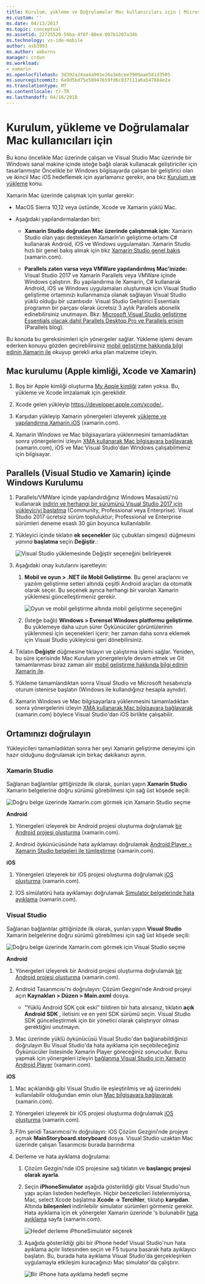 ```yaml
---
title: Kurulum, yükleme ve Doğrulamalar Mac kullanıcıları için | Microsoft Docs
ms.custom: ''
ms.date: 04/13/2017
ms.topic: conceptual
ms.assetid: 22725520-59ba-4f6f-80e4-097b1287a34b
ms.technology: vs-ide-mobile
author: asb3993
ms.author: amburns
manager: crdun
ms.workload:
- xamarin
ms.openlocfilehash: 3d392a24aa4a901e26a3e6cee3909aae581d3505
ms.sourcegitcommit: 6a9d5bd75e50947659fd6c837111a6a547884e2a
ms.translationtype: MT
ms.contentlocale: tr-TR
ms.lasthandoff: 04/16/2018
---
```

# <a name="setup-install-and-verifications-for-mac-users"></a>Kurulum, yükleme ve Doğrulamalar Mac kullanıcıları için
Bu konu öncelikle Mac üzerinde çalışan ve Visual Studio Mac üzerinde bir Windows sanal makine içinde isteğe bağlı olarak kullanacak geliştiriciler için tasarlanmıştır Öncelikle bir Windows bilgisayarda çalışan bir geliştirici olan ve ikincil Mac iOS hedeflemek için ayarlamanız gerekir, ana bkz [Kurulum ve yükleme](../cross-platform/setup-and-install.md) konu.

 Xamarin Mac üzerinde çalışmak için şunlar gerekir:

-   MacOS Sierra 10,12 veya üstünde, Xcode ve Xamarin yüklü Mac.

-   Aşağıdaki yapılandırmalardan biri:

    -   **Xamarin Studio doğrudan Mac üzerinde çalıştırmak için:** Xamarin Studio olan yapı destekleyen Xamarin'ın geliştirme ortamı C# kullanarak Android, iOS ve Windows uygulamaları.  Xamarin Studio hızlı bir genel bakış almak için bkz [Xamarin Studio genel bakış](https://xamarin.com/studio) (xamarin.com).

    -   **Parallels zaten varsa veya VMWare yapılandırılmış Mac'inizde:** Visual Studio 2017 ve Xamarin Parallels veya VMWare içinde Windows çalıştırın.  Bu yapılandırma ile Xamarin, C# kullanarak Android, iOS ve Windows uygulamaları oluşturmak için Visual Studio geliştirme ortamınızı kullanmanıza olanak sağlayan Visual Studio yüklü olduğu bir uzantısıdır.  Visual Studio Geliştirici Essentials programın bir parçası olarak ücretsiz 3 aylık Parallels abonelik edinebilirsiniz unutmayın. Bkz: [Microsoft Visual Studio geliştirme Essentials olacak dahil Parallels Desktop Pro ve Parallels erişim](http://blog.parallels.com/blog/2015/11/18/visual-studio-dev-essentials/) (Parallels blog).

 Bu konuda bu gereksinimleri için yönergeler sağlar.  Yükleme işlemi devam ederken konuyu gözden geçirebilirsiniz [mobil geliştirme hakkında bilgi edinin Xamarin ile](../cross-platform/learn-about-mobile-development-with-xamarin.md) okuyup gerekli arka plan malzeme izleyin.

##  <a name="mac"></a> Mac kurulumu (Apple kimliği, Xcode ve Xamarin)

1.  Boş bir Apple kimliği oluşturma [My Apple kimliği](https://appleid.apple.com/) zaten yoksa. Bu, yükleme ve Xcode imzalamak için gereklidir.

2.  Xcode gelen yükleyip [ https://developer.apple.com/xcode/ ](https://developer.apple.com/xcode/).

3.  Karşıdan yükleyip Xamarin yönergeleri izleyerek [yükleme ve yapılandırma Xamarin.iOS](http://developer.xamarin.com/guides/ios/getting_started/installation/mac/) (xamarin.com).

4.  Xamarin Windows ve Mac bilgisayarlara yüklenmesini tamamladıktan sonra yönergelerini izleyin [XMA kullanarak Mac bilgisayara bağlayarak](http://developer.xamarin.com/guides/ios/getting_started/installation/windows/#Connecting_to_the_Mac_Using_XMA) (xamarin.com), iOS ve Mac Visual Studio'dan Windows çalışabilmeniz için bilgisayar.

##  <a name="windows"></a> Parallels (Visual Studio ve Xamarin) içinde Windows Kurulumu

1.  Parallels/VMWare içinde yapılandırdığınız Windows Masaüstü'nü kullanarak [indirin ve herhangi bir sürümünü Visual Studio 2017 için yükleyiciyi başlatma](https://www.visualstudio.com/downloads/) (Community, Professional veya Enterprise). Visual Studio 2017 ücretsiz sürüm topluluktur; Professional ve Enterprise sürümleri deneme esaslı 30 gün boyunca kullanılabilir.

2.  Yükleyici içinde tıklatın **ek seçenekler** (üç çubukları simgesi) düğmesini _yanına_ **başlatma** seçin **Değiştir**.:  
  
     ![Visual Studio yüklemesinde Değiştir seçeneğini belirleyerek](../cross-platform/media/cross-plat-xamarin-setup-1a.png "arası Plat Xamarin Kurulum 1")  
  
3.  Aşağıdaki onay kutularını işaretleyin:

    1.  **Mobil ve oyun > .NET ile Mobil Geliştirme**. Bu genel araçlarını ve yazılım geliştirme setleri altında çeşitli Android araçları da otomatik olarak seçer. Bu seçenek ayrıca herhangi bir varolan Xamarin yüklemesi güncelleştirmeniz gerekir.  
  
         ![Oyun ve mobil geliştirme altında mobil geliştirme seçeneğini](../cross-platform/media/cross-plat-xamarin-setup-2a.png "arası Plat Xamarin Kurulum 2")  
  
    2. (İsteğe bağlı) **Windows > Evrensel Windows platformu geliştirme**. Bu yüklemeye daha uzun sürer Öykünücüler görüntülerinin yüklenmesi için seçenekleri içerir; her zaman daha sonra eklemek için Visual Studio yükleyicisi geri dönebilirsiniz.  

4.  Tıklatın **Değiştir** düğmesine tıklayın ve çalıştırma işlemi sağlar. Yeniden, bu süre içerisinde Mac Kurulum yönergeleriyle devam etmek ve Git tamamlanması biraz zaman alır [mobil geliştirme hakkında bilgi edinin Xamarin ile](../cross-platform/learn-about-mobile-development-with-xamarin.md).

5.  Yükleme tamamlandıktan sonra Visual Studio ve Microsoft hesabınızla oturum istenirse başlatın (Windows ile kullandığınız hesapla aynıdır).

6.  Xamarin Windows ve Mac bilgisayarlara yüklenmesini tamamladıktan sonra yönergelerini izleyin [XMA kullanarak Mac bilgisayara bağlayarak](http://developer.xamarin.com/guides/ios/getting_started/installation/windows/#Connecting_to_the_Mac_Using_XMA) (xamarin.com) böylece Visual Studio'dan iOS birlikte çalışabilir.

##  <a name="verify"></a> Ortamınızı doğrulayın
 Yükleyicileri tamamladıktan sonra her şeyi Xamarin geliştirme deneyimi için hazır olduğunu doğrulamak için birkaç dakikanızı ayırın.

### <a name="xamarin-studio"></a>Xamarin Studio
 Sağlanan bağlantılar gittiğinizde ilk olarak, şunları yapın **Xamarin Studio** Xamarin belgelerine doğru sürümü görebilmesi için sağ üst köşede seçili:

 ![Doğru belge üzerinde Xamarin.com görmek için Xamarin Studio seçme](../cross-platform/media/crossplat-xamarin-mac-1.png "CrossPlat Xamarin Mac 1")

**Android**

1.  Yönergeleri izleyerek bir Android projesi oluşturma doğrulamak [bir Android projesi oluşturma](http://developer.xamarin.com/recipes/android/general/projects/create_an_android_project/) (xamarin.com).

2.  Android öykünücüsünde hata ayıklamayı doğrulamak [Android Player > Xamarin Studio belgeleri ile tümleştirme](https://developer.xamarin.com/guides/android/getting_started/installation/android-player/#Integration_with_Xamarin_Studio) (xamarin.com).

**iOS**

1.  Yönergeleri izleyerek bir iOS projesi oluşturma doğrulamak [iOS oluşturma](http://developer.xamarin.com/recipes/ios/general/projects/create_an_ios_project/) (xamarin.com).

2.  İOS simülatörü hata ayıklamayı doğrulamak [Simulator belgelerinde hata ayıklama](https://developer.xamarin.com/guides/ios/deployment,_testing,_and_metrics/debugging_in_xamarin_ios/#Debugging_on_the_Simulator) (xamarin.com).

### <a name="visual-studio"></a>Visual Studio
 Sağlanan bağlantılar gittiğinizde ilk olarak, şunları yapın **Visual Studio** Xamarin belgelerine doğru sürümü görebilmesi için sağ üst köşede seçili:

 ![Doğru belge üzerinde Xamarin.com görmek için Visual Studio seçme](../cross-platform/media/crossplat-xamarin-mac-2.png "CrossPlat Xamarin Mac 2")

**Android**

1.  Yönergeleri izleyerek bir Android projesi oluşturma doğrulamak [bir Android projesi oluşturma](http://developer.xamarin.com/recipes/android/general/projects/create_an_android_project/) (xamarin.com).

2.  Android Tasarımcısı'nı doğrulayın: Çözüm Gezgini'nde Android projeyi açın **Kaynakları > Düzen > Main.axml** dosya.

    -   "Yüklü Android SDK çok eski" bildiren bir hata alırsanız, tıklatın **açık Android SDK** , iletisini ve en yeni SDK sürümü seçin. Visual Studio SDK güncelleştirmek için bir yönetici olarak çalıştırıyor olması gerektiğini unutmayın.

3.  Mac üzerinde yüklü öykünücüsü Visual Studio'dan bağlanabildiğinizi doğrulayın  Bu Visual Studio'da hata ayıklama için seçebileceğiniz Öykünücüler listesinde Xamarin Player göreceğiniz sonucudur.  Bunu yapmak için yönergeleri izleyin [bağlanma Visual Studio için Xamarin Android Player](http://developer.xamarin.com/guides/android/deployment,_testing,_and_metrics/android-player-with-visual-studio-in-vm/) (xamarin.com).

**iOS**

1.  Mac açıklandığı gibi Visual Studio ile eşleştirilmiş ve ağ üzerindeki kullanılabilir olduğundan emin olun [Mac bilgisayara bağlayarak](https://developer.xamarin.com/guides/ios/getting_started/installation/windows/#Connecting_to_the_Mac) (xamarin.com).

2.  Yönergeleri izleyerek bir iOS projesi oluşturma doğrulamak [iOS oluşturma](http://developer.xamarin.com/recipes/ios/general/projects/create_an_ios_project/) (xamarin.com).

3.  Film şeridi Tasarımcısı'nı doğrulayın: iOS Çözüm Gezgini'nde projeye açmak **MainStoryboard.storyboard** dosya. Visual Studio uzaktan Mac üzerinde çalışan Tasarımcısı burada barındırma

4.  Derleme ve hata ayıklama doğrulama:

    1.  Çözüm Gezgini'nde iOS projesine sağ tıklatın ve **başlangıç projesi olarak ayarla**.

    2.  Seçin **iPhoneSimulator** aşağıda gösterildiği gibi Visual Studio'nun yapı açılan listeden hedefleyin. Hiçbir benzeticileri listelenmiyorsa, Mac, select Xcode başlatma **Xcode -> Tercihler**, tıklatıp **karşıdan**. Altında **bileşenleri** indirilebilir simulator sürümleri görmeniz gerekir. Hata ayıklama için ek yönergeler Xamarin üzerinde 's bulunabilir [hata ayıklama](https://developer.xamarin.com/guides/ios/deployment,_testing,_and_metrics/debugging_in_xamarin_ios/#Debugging_on_the_Simulator) sayfa (xamarin.com).

         ![Hedef derleme iPhoneSimulator seçerek](../cross-platform/media/crossplat-xamarin-verify-5.png "CrossPlat Xamarin 5 doğrulayın")

    3.  Aşağıda gösterildiği gibi bir iPhone hedef Visual Studio'nun hata ayıklama açılır listesinden seçin ve F5 tuşuna basarak hata ayıklayıcı başlatın. Bu, burada hata ayıklama Visual Studio'da gerçekleşirken uygulamayla etkileşim kuracağınızı Mac simulator'da çalıştırır.

         ![Bir iPhone hata ayıklama hedefi seçme](../cross-platform/media/crossplat-xamarin-verify-6.png "CrossPlat Xamarin 6 doğrulayın")